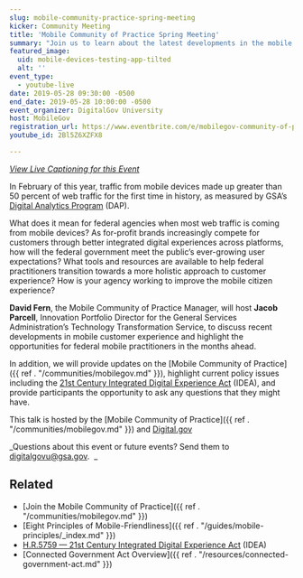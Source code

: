 ```yaml
---
slug: mobile-community-practice-spring-meeting
kicker: Community Meeting
title: 'Mobile Community of Practice Spring Meeting'
summary: "Join us to learn about the latest developments in the mobile citizen experience&#46; and discuss recent developments and highlight opportunities"
featured_image:
  uid: mobile-devices-testing-app-tilted
  alt: ''
event_type:
  - youtube-live
date: 2019-05-28 09:30:00 -0500
end_date: 2019-05-28 10:00:00 -0500
event_organizer: DigitalGov University
host: MobileGov
registration_url: https://www.eventbrite.com/e/mobilegov-community-of-practice-spring-meeting-registration-62013325526
youtube_id: 2Bl5Z6XZFX8

---
```


_[View Live Captioning for this Event](https://www.captionedtext.com/client/event.aspx?EventID=4040414&CustomerID=321)_

In February of this year, traffic from mobile devices made up greater than 50 percent of web traffic for the first time in history, as measured by GSA’s [Digital Analytics Program](https://analytics.usa.gov/) (DAP).

What does it mean for federal agencies when most web traffic is coming from mobile devices? As for-profit brands increasingly compete for customers through better integrated digital experiences across platforms, how will the federal government meet the public’s ever-growing user expectations? What tools and resources are available to help federal practitioners transition towards a more holistic approach to customer experience? How is your agency working to improve the mobile citizen experience?

**David Fern**, the Mobile Community of Practice Manager, will host **Jacob Parcell**, Innovation Portfolio Director for the General Services Administration’s Technology Transformation Service, to discuss recent developments in mobile customer experience and highlight the opportunities for federal mobile practitioners in the months ahead.   

In addition, we will provide updates on the [Mobile Community of Practice]({{ ref . "/communities/mobilegov.md" }}), highlight current policy issues including the [21st Century Integrated Digital Experience Act](https://www.congress.gov/bill/115th-congress/house-bill/5759/text) (IDEA), and provide participants the opportunity to ask any questions that they might have.

This talk is hosted by the [Mobile Community of Practice]({{ ref . "/communities/mobilegov.md" }}) and [Digital.gov](https://digital.gov)

_Questions about this event or future events? Send them to [digitalgovu@gsa.gov](mailto:digitalgovu@gsa.gov).  _


## Related

- [Join the Mobile Community of Practice]({{ ref . "/communities/mobilegov.md" }})
- [Eight Principles of Mobile-Friendliness]({{ ref . "/guides/mobile-principles/_index.md" }})
- [H.R.5759 — 21st Century Integrated Digital Experience Act](https://www.congress.gov/bill/115th-congress/house-bill/5759/text) (IDEA)
- [Connected Government Act Overview]({{ ref . "/resources/connected-government-act.md" }})
